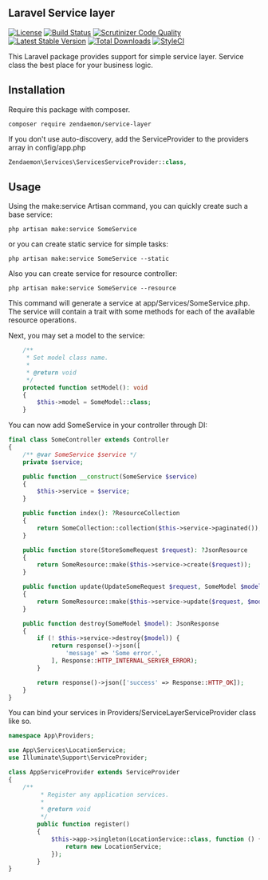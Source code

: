 ## Laravel Service layer
[![License](https://poser.pugx.org/zendaemon/service-layer/license)](https://packagist.org/packages/zendaemon/service-layer)
[![Build Status](https://scrutinizer-ci.com/g/zendaemon/service-layer/badges/build.png?b=master)](https://scrutinizer-ci.com/g/zendaemon/service-layer/build-status/master)
[![Scrutinizer Code Quality](https://scrutinizer-ci.com/g/zendaemon/service-layer/badges/quality-score.png?b=master)](https://scrutinizer-ci.com/g/zendaemon/service-layer/?branch=master)
[![Latest Stable Version](https://poser.pugx.org/zendaemon/service-layer/v/stable)](https://packagist.org/packages/zendaemon/service-layer)
[![Total Downloads](https://poser.pugx.org/zendaemon/service-layer/downloads)](https://packagist.org/packages/zendaemon/service-layer)
[![StyleCI](https://github.styleci.io/repos/231975607/shield?branch=master)](https://github.styleci.io/repos/231975607)

This Laravel package provides support for simple service layer.
Service class the best place for your business logic.
## Installation

Require this package with composer.

```shell
composer require zendaemon/service-layer
```

If you don't use auto-discovery, add the ServiceProvider to the providers array in config/app.php

```php
Zendaemon\Services\ServicesServiceProvider::class,
```

## Usage
Using the make:service Artisan command, you can quickly create such a base service:
```shell
php artisan make:service SomeService
```

or you can create static service for simple tasks:
```shell
php artisan make:service SomeService --static
```

Also you can create service for resource controller:
```shell
php artisan make:service SomeService --resource
```

This command will generate a service at app/Services/SomeService.php. 
The service will contain a trait with some methods for each of the available resource operations.

Next, you may set a model to the service:
```php
    /**
     * Set model class name.
     *
     * @return void
     */
    protected function setModel(): void
    {
        $this->model = SomeModel::class;
    }
```

You can now add SomeService in your controller through DI:
```php
final class SomeController extends Controller
{
    /** @var SomeService $service */
    private $service;

    public function __construct(SomeService $service)
    {
        $this->service = $service;
    }

    public function index(): ?ResourceCollection
    {
        return SomeCollection::collection($this->service->paginated());
    }

    public function store(StoreSomeRequest $request): ?JsonResource
    {
        return SomeResource::make($this->service->create($request));
    }

    public function update(UpdateSomeRequest $request, SomeModel $model): ?JsonResource
    {
        return SomeResource::make($this->service->update($request, $model));
    }

    public function destroy(SomeModel $model): JsonResponse
    {
        if (! $this->service->destroy($model)) {
            return response()->json([
                'message' => 'Some error.',
            ], Response::HTTP_INTERNAL_SERVER_ERROR);        
        }

        return response()->json(['success' => Response::HTTP_OK]);
    }
}
```

You can bind your services in Providers/ServiceLayerServiceProvider class like so.
```php
namespace App\Providers;

use App\Services\LocationService;
use Illuminate\Support\ServiceProvider;

class AppServiceProvider extends ServiceProvider
{
    /**
         * Register any application services.
         *
         * @return void
         */
        public function register()
        {
            $this->app->singleton(LocationService::class, function () {
                return new LocationService;
            });
        }
}
```